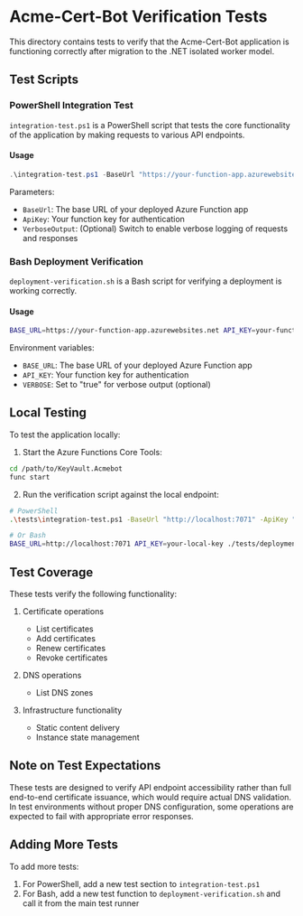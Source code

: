 # Acme-Cert-Bot Verification Tests

This directory contains tests to verify that the Acme-Cert-Bot application is functioning correctly after migration to the .NET isolated worker model.

## Test Scripts

### PowerShell Integration Test

`integration-test.ps1` is a PowerShell script that tests the core functionality of the application by making requests to various API endpoints.

#### Usage

```powershell
.\integration-test.ps1 -BaseUrl "https://your-function-app.azurewebsites.net" -ApiKey "your-function-key" [-VerboseOutput]
```

Parameters:
- `BaseUrl`: The base URL of your deployed Azure Function app
- `ApiKey`: Your function key for authentication
- `VerboseOutput`: (Optional) Switch to enable verbose logging of requests and responses

### Bash Deployment Verification

`deployment-verification.sh` is a Bash script for verifying a deployment is working correctly.

#### Usage

```bash
BASE_URL=https://your-function-app.azurewebsites.net API_KEY=your-function-key ./deployment-verification.sh
```

Environment variables:
- `BASE_URL`: The base URL of your deployed Azure Function app
- `API_KEY`: Your function key for authentication
- `VERBOSE`: Set to "true" for verbose output (optional)

## Local Testing

To test the application locally:

1. Start the Azure Functions Core Tools:

```bash
cd /path/to/KeyVault.Acmebot
func start
```

2. Run the verification script against the local endpoint:

```bash
# PowerShell
.\tests\integration-test.ps1 -BaseUrl "http://localhost:7071" -ApiKey "your-local-key"

# Or Bash
BASE_URL=http://localhost:7071 API_KEY=your-local-key ./tests/deployment-verification.sh
```

## Test Coverage

These tests verify the following functionality:

1. Certificate operations
   - List certificates
   - Add certificates
   - Renew certificates
   - Revoke certificates

2. DNS operations
   - List DNS zones

3. Infrastructure functionality
   - Static content delivery
   - Instance state management

## Note on Test Expectations

These tests are designed to verify API endpoint accessibility rather than full end-to-end certificate issuance, which would require actual DNS validation. In test environments without proper DNS configuration, some operations are expected to fail with appropriate error responses.

## Adding More Tests

To add more tests:

1. For PowerShell, add a new test section to `integration-test.ps1`
2. For Bash, add a new test function to `deployment-verification.sh` and call it from the main test runner